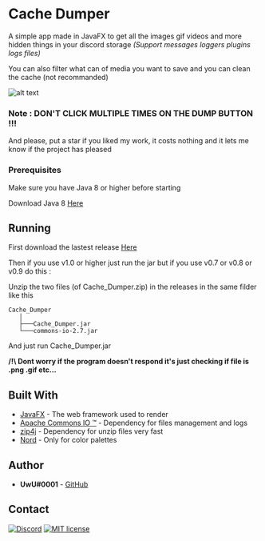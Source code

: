 # Cache Dumper

A simple app made in JavaFX to get all the images gif videos and more hidden things in your discord storage
*(Support messages loggers plugins logs files)*

You can also filter what can of media you want to save and you can clean the cache (not recommanded)

![alt text](https://i.imgur.com/bsJ8NWe.png)

### Note : DON'T CLICK MULTIPLE TIMES ON THE DUMP BUTTON !!!

And please, put a star if you liked my work, it costs nothing and it lets me know if the project has pleased

### Prerequisites

Make sure you have Java 8 or higher before starting

Download Java 8 [Here](https://www.java.com/download/)

## Running

First download the lastest release [Here](https://github.com/UwUDev/CacheDumper/releases/latest/download/Cache_Dumper.jar)

Then if you use v1.0 or higher just run the jar but if you use v0.7 or v0.8 or v0.9 do this :

Unzip the two files (of Cache_Dumper.zip) in the releases in the same filder like this

```
Cache_Dumper
   │
   ├───Cache_Dumper.jar
   └───commons-io-2.7.jar
```

And just run Cache_Dumper.jar


**/!\ Dont worry if the program doesn't respond it's just checking if file is .png .gif etc...**

## Built With

* [JavaFX](https://docs.oracle.com/javase/8/javafx/api/toc.html) - The web framework used to render
* [Apache Commons IO ™](http://commons.apache.org/proper/commons-io/) - Dependency for files management and logs
* [zip4j](http://www.lingala.net/zip4j.html) - Dependency for unzip files very fast
* [Nord](https://github.com/arcticicestudio/nord) - Only for color palettes

## Author

* **UwU#0001** - [GitHub](https://github.com/UwU0001)

## Contact
[![Discord](https://discordapp.com/api/guilds/606205735352795146/widget.png)](https://discord.gg/duyyyz3)
[![MIT license](https://img.shields.io/badge/-Telegram-blue.svg)](https://t.me/UwUDev)
